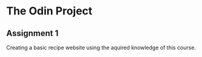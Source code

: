 # The Odin Project 
## Assignment 1 

Creating a basic recipe website using the aquired knowledge of this course. 